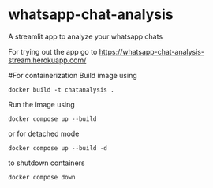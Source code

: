 # whatsapp-chat-analysis
A streamlit app to analyze your whatsapp chats

For trying out the app go to https://whatsapp-chat-analysis-stream.herokuapp.com/

#For containerization 
Build image using
```
docker build -t chatanalysis .
```

Run the image using 
```
docker compose up --build 
```
or  for detached mode
```
docker compose up --build -d
```

to shutdown containers
```
docker compose down
```
